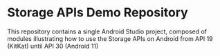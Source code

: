 # Storage APIs Demo Repository

This repository contains a single Android Studio project, composed of modules illustrating how to use the Storage APIs on Android from API 19 (KitKat) until API 30 (Android 11)
